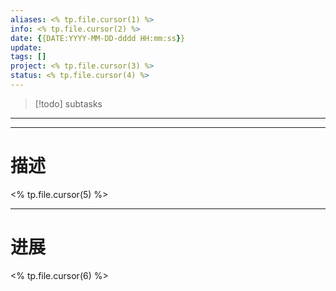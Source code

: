 ```yaml
---
aliases: <% tp.file.cursor(1) %>
info: <% tp.file.cursor(2) %>
date: {{DATE:YYYY-MM-DD-dddd HH:mm:ss}}
update:
tags: []
project: <% tp.file.cursor(3) %>
status: <% tp.file.cursor(4) %>
---
```

> [!todo] subtasks
---

---
# 描述
<% tp.file.cursor(5) %>

---
# 进展
<% tp.file.cursor(6) %>